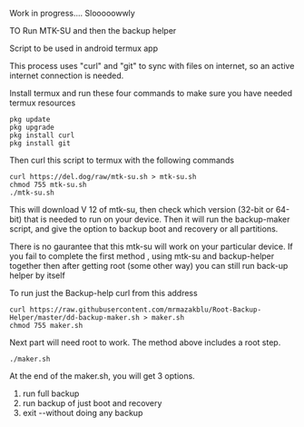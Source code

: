 Work in progress.... Slooooowwly

TO Run MTK-SU and then the backup helper

Script to be used in android termux app

This process uses "curl" and "git" to sync with files on internet, so an active internet connection is needed.

Install termux and run these four commands
to make sure you have needed termux resources

	pkg update
	pkg upgrade
	pkg install curl
	pkg install git

Then curl this script to termux with the following commands

	curl https://del.dog/raw/mtk-su.sh > mtk-su.sh
	chmod 755 mtk-su.sh
	./mtk-su.sh
	
This will download V 12 of mtk-su, then check which version (32-bit or 64-bit)
that is needed to run on your device.
Then it will run the backup-maker script, and give the option to backup boot and recovery or all partitions.

There is no gaurantee that this mtk-su will work on your particular device. If you fail to complete the first method , using mtk-su and backup-helper together then after getting root (some other way) you can still run back-up helper by itself

To run just the Backup-help curl from this address	
	
	curl https://raw.githubusercontent.com/mrmazakblu/Root-Backup-Helper/master/dd-backup-maker.sh > maker.sh
	chmod 755 maker.sh

Next part will need root to work. The method above includes a root step.

	./maker.sh

At the end of the maker.sh, you will get 3 options. 
1. run full backup
2. run backup of just boot and recovery
3. exit --without doing any backup

